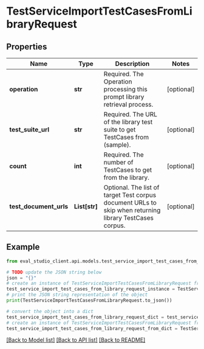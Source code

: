 # TestServiceImportTestCasesFromLibraryRequest


## Properties

Name | Type | Description | Notes
------------ | ------------- | ------------- | -------------
**operation** | **str** | Required. The Operation processing this prompt library retrieval process. | [optional] 
**test_suite_url** | **str** | Required. The URL of the library test suite to get TestCases from (sample). | [optional] 
**count** | **int** | Required. The number of TestCases to get from the library. | [optional] 
**test_document_urls** | **List[str]** | Optional. The list of target Test corpus document URLs to skip when returning library TestCases corpus. | [optional] 

## Example

```python
from eval_studio_client.api.models.test_service_import_test_cases_from_library_request import TestServiceImportTestCasesFromLibraryRequest

# TODO update the JSON string below
json = "{}"
# create an instance of TestServiceImportTestCasesFromLibraryRequest from a JSON string
test_service_import_test_cases_from_library_request_instance = TestServiceImportTestCasesFromLibraryRequest.from_json(json)
# print the JSON string representation of the object
print(TestServiceImportTestCasesFromLibraryRequest.to_json())

# convert the object into a dict
test_service_import_test_cases_from_library_request_dict = test_service_import_test_cases_from_library_request_instance.to_dict()
# create an instance of TestServiceImportTestCasesFromLibraryRequest from a dict
test_service_import_test_cases_from_library_request_from_dict = TestServiceImportTestCasesFromLibraryRequest.from_dict(test_service_import_test_cases_from_library_request_dict)
```
[[Back to Model list]](../README.md#documentation-for-models) [[Back to API list]](../README.md#documentation-for-api-endpoints) [[Back to README]](../README.md)



